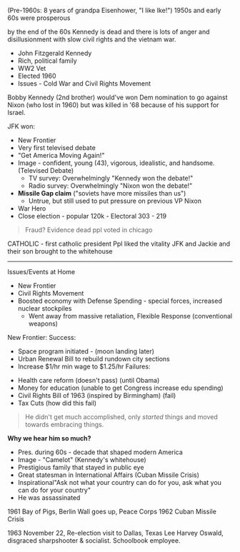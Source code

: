 (Pre-1960s: 8 years of grandpa Eisenhower, "I like Ike!")
1950s and early 60s were prosperous

by the end of the 60s Kennedy is dead and there is lots of anger and disillusionment with slow civil rights and the vietnam war.

- John Fitzgerald Kennedy
- Rich, political family
- WW2 Vet
- Elected 1960
- Issues - Cold War and Civil Rights Movement

Bobby Kennedy (2nd brother) would've won Dem nomination to go against Nixon (who lost in 1960) but was killed in '68 because of his support for Israel.

JFK won:
- New Frontier
- Very first televised debate
- "Get America Moving Again!"
- Image - confident, young (43), vigorous, idealistic, and handsome. (Televised Debate)
	- TV survey: Overwhelmingly "Kennedy won the debate!"
	- Radio survey: Overwhelmingly "Nixon won the debate!"
- **Missile Gap claim** ("soviets have more missiles than us")
	- Untrue, but still used to put pressure on previous VP Nixon
- War Hero
- Close election - popular 120k - Electoral 303 - 219
> Fraud? Evidence dead ppl voted in chicago

CATHOLIC - first catholic president
Ppl liked the vitality JFK and Jackie and their son brought to the whitehouse

---
Issues/Events at Home
- New Frontier
- Civil Rights Movement
- Boosted economy with Defense Spending - special forces, increased nuclear stockpiles
	- Went away from massive retaliation, Flexible Response (conventional weapons)

New Frontier: Success:
+ Space program initiated - (moon landing later)
+ Urban Renewal Bill to rebuild rundown city sections
+ Increase $1/hr min wage to $1.25/hr
Failures:
- Health care reform (doesn't pass) (until Obama)
- Money for education (unable to get Congress increase edu spending)
- Civil Rights Bill of 1963 (inspired by Birmingham) (fail)
- Tax Cuts (how did this fail)
> He didn't get much accomplished, only *started* things and moved towards embracing things.

**Why we hear him so much?**
- Pres. during 60s - decade that shaped modern America
- Image - "Camelot" (Kennedy's whitehouse)
- Prestigious family that stayed in public eye
- Great statesman in International Affairs (Cuban Missile Crisis)
- Inspirational"Ask not what your country can do for you, ask what you can do for your country"
- He was assassinated

1961 Bay of Pigs, Berlin Wall goes up, Peace Corps
1962 Cuban Missile Crisis

1963 November 22, Re-election visit to Dallas, Texas
Lee Harvey Oswald, disgraced sharpshooter & socialist. Schoolbook employee.